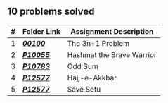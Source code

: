 ## 10 problems solved

|   #   | Folder Link | Assignment Description |
| :---: | ----------- | ---------------------- |
|1|***<a href= "https://github.com/spathak0919/4883-Programming-Techniques/tree/main/Assignments/Easy%20Breezy/00100">00100<a/>***|The 3n+1 Problem |
|   2|***<a href= "https://github.com/spathak0919/4883-Programming-Techniques/tree/main/Assignments/P10055">P10055<a/>***|Hashmat the Brave Warrior|
|   3|***<a href= "https://github.com/spathak0919/4883-Programming-Techniques/tree/main/Assignments/Easy%20Breezy/10783">P10783<a/>***|Odd Sum|
|   4|***<a href= "https://github.com/spathak0919/4883-Programming-Techniques/tree/main/Assignments/Easy%20Breezy/12577">P12577<a/>***|Hajj-e-Akkbar|
  |   5|***<a href= "https://github.com/spathak0919/4883-Programming-Techniques/tree/main/Assignments/Easy%20Breezy/12577">P12577<a/>***|Save Setu|
